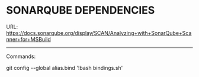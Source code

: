SONARQUBE DEPENDENCIES
======================

URL: https://docs.sonarqube.org/display/SCAN/Analyzing+with+SonarQube+Scanner+for+MSBuild

-----------------------

Commands:

git config --global alias.bind '!bash bindings.sh'